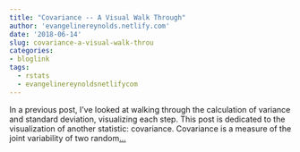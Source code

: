 ```yaml
---
title: "Covariance -- A Visual Walk Through"
author: 'evangelinereynolds.netlify.com'
date: '2018-06-14'
slug: covariance-a-visual-walk-throu
categories:
- bloglink
tags:
  - rstats
  - evangelinereynoldsnetlifycom
---
```


In a previous post, I’ve looked at walking through the calculation of variance and standard deviation, visualizing each step. This post is dedicated to the visualization of another statistic: covariance. Covariance is a measure of the joint variability of two random[... <i class="fas fa-external-link-alt"></i>](https://evangelinereynolds.netlify.com/post/geometric-covariance/)

